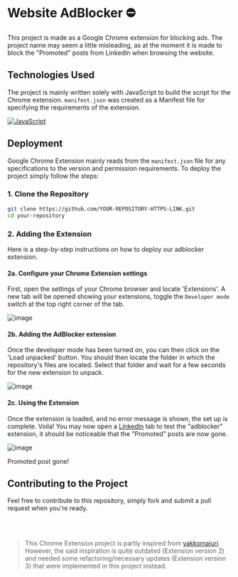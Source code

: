 # Website AdBlocker ⛔
This project is made as a Google Chrome extension for blocking ads. The project name may seem a little misleading, as at the moment it is made to block the "Promoted" posts from LinkedIn when browsing the website.

## Technologies Used

The project is mainly written solely with JavaScript to build the script for the Chrome extension. `manifest.json` was created as a Manifest file for specifying the requirements of the extension.

[![JavaScript](https://skillicons.dev/icons?i=js)]()

## Deployment

Google Chrome Extension mainly reads from the `manifest.json` file for any specifications to the version and permission requirements. To deploy the project simply follow the steps:

### 1. Clone the Repository

```bash
git clone https://github.com/YOUR-REPOSITORY-HTTPS-LINK.git
cd your-repository
```

### 2. Adding the Extension

Here is a step-by-step instructions on how to deploy our adblocker extension.

#### 2a. Configure your Chrome Extension settings

First, open the settings of your Chrome browser and locate 'Extensions'. A new tab will be opened showing your extensions, toggle the `Developer mode` switch at the top right corner of the tab.

![image](https://github.com/user-attachments/assets/ea1f6dae-9726-4ce0-854f-a32ba727109f)


#### 2b. Adding the AdBlocker extension

Once the developer mode has been turned on, you can then click on the 'Load unpacked' button. You should then locate the folder in which the repository's files are located. Select that folder and wait for a few seconds for the new extension to unpack.

![image](https://github.com/user-attachments/assets/2ac051c9-4654-43d4-9682-9cacabf869a5)

#### 2c. Using the Extension

Once the extension is loaded, and no error message is shown, the set up is complete. Voila! You may now open a [LinkedIn](https://www.linkedin.com/) tab to test the "adblocker" extension, it should be noticeable that the "Promoted" posts are now gone.

![image](https://github.com/user-attachments/assets/6f7174cc-1b36-4834-98bd-82f0ae7bd86f)

Promoted post gone!

## Contributing to the Project

Feel free to contribute to this repository, simply fork and submit a pull request when you're ready.

<br>
<br>

> This Chrome Extension project is partly inspired from [yakkomajuri](https://github.com/yakkomajuri/linkedin-adblocker).
However, the said inspiration is quite outdated (Extension version 2) and needed some refactoring/necessary updates (Extension version 3) that were implemented in this project instead.
